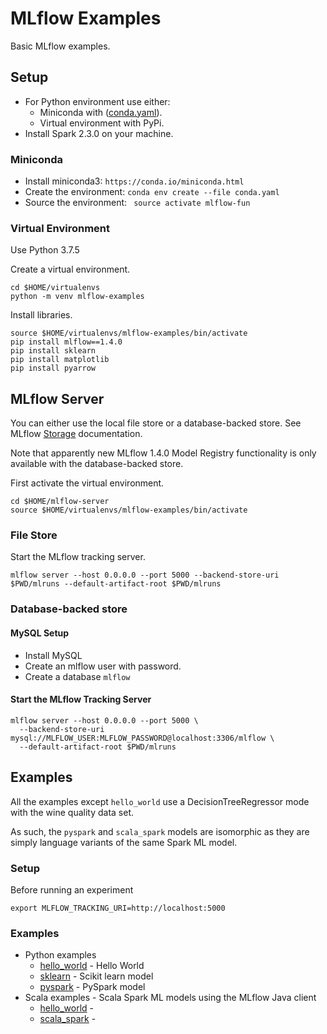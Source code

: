 # MLflow Examples

Basic MLflow examples.

## Setup

* For Python environment use either:
  * Miniconda with ([conda.yaml](conda.yaml)).
  * Virtual environment with PyPi.
* Install Spark 2.3.0 on your machine.

### Miniconda

* Install miniconda3: ``https://conda.io/miniconda.html``
* Create the environment: ``conda env create --file conda.yaml``
* Source the environment: `` source activate mlflow-fun``

### Virtual Environment

Use Python 3.7.5

Create a virtual environment.
```
cd $HOME/virtualenvs
python -m venv mlflow-examples
```

Install libraries.
```
source $HOME/virtualenvs/mlflow-examples/bin/activate
pip install mlflow==1.4.0
pip install sklearn
pip install matplotlib
pip install pyarrow
```

## MLflow Server

You can either use the local file store or a database-backed store. 
See MLflow [Storage](https://mlflow.org/docs/latest/tracking.html#storage) documentation.

Note that apparently new MLflow 1.4.0 Model Registry functionality is only available with the database-backed store.

First activate the virtual environment.
```
cd $HOME/mlflow-server
source $HOME/virtualenvs/mlflow-examples/bin/activate
```


### File Store

Start the MLflow tracking server.

```
mlflow server --host 0.0.0.0 --port 5000 --backend-store-uri $PWD/mlruns --default-artifact-root $PWD/mlruns
```

### Database-backed store

#### MySQL Setup
* Install MySQL
* Create an mlflow user with password.
* Create a database `mlflow` 

#### Start the MLflow Tracking Server
```
mlflow server --host 0.0.0.0 --port 5000 \
  --backend-store-uri mysql://MLFLOW_USER:MLFLOW_PASSWORD@localhost:3306/mlflow \
  --default-artifact-root $PWD/mlruns  
```

## Examples

All the examples except `hello_world` use a DecisionTreeRegressor mode with the  wine quality data set.

As such, the `pyspark` and `scala_spark` models are isomorphic as they are simply language variants of the same Spark ML model.

### Setup
Before running an experiment
```
export MLFLOW_TRACKING_URI=http://localhost:5000
```

### Examples
* Python examples
  * [hello_world](hello_world) - Hello World
  * [sklearn](sklearn) - Scikit learn model
  * [pyspark](pyspark) - PySpark model
* Scala examples - Scala Spark ML models using the MLflow Java client
  * [hello_world](scala_spark/README.md#hello_world) - 
  * [scala_spark](scala_spark/) - 
